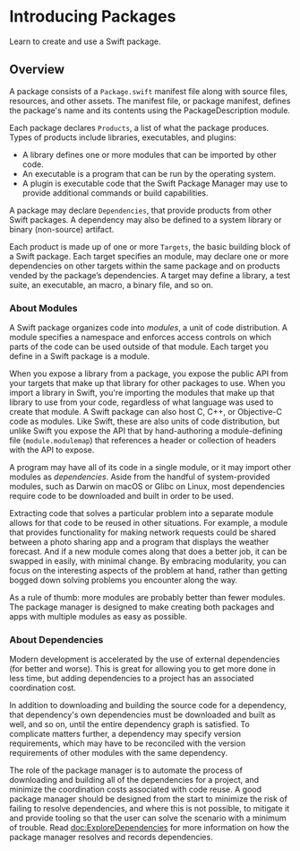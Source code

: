 # Introducing Packages

Learn to create and use a Swift package.

## Overview

A package consists of a `Package.swift` manifest file along with source files, resources, and other assets. 
The manifest file, or package manifest, defines the package's name and its contents using the PackageDescription module.

Each package declares `Products`, a list of what the package produces.
Types of products include libraries, executables, and plugins:

- A library defines one or more modules that can be imported by other code.
- An executable is a program that can be run by the operating system.
- A plugin is executable code that the Swift Package Manager may use to provide additional commands or build capabilities.

A package may declare `Dependencies`, that provide products from other Swift packages.
A dependency may also be defined to a system library or binary (non-source) artifact.

Each product is made up of one or more `Targets`, the basic building block of a Swift package.
Each target specifies an module, may declare one or more dependencies on other targets within the same package and on products vended by the package’s dependencies.
A target may define a library, a test suite, an executable, an macro, a binary file, and so on.

### About Modules

A Swift package organizes code into _modules_, a unit of code distribution.
A module specifies a namespace and enforces access controls on which parts of the code can be used outside of that module.
Each target you define in a Swift package is a module.

When you expose a library from a package, you expose the public API from your targets that make up that library for other packages to use.
When you import a library in Swift, you're importing the modules that make up that library to use from your code, regardless of what language was used to create that module.
A Swift package can also host C, C++, or Objective-C code as modules.
Like Swift, these are also units of code distribution, but unlike Swift you expose the API that by hand-authoring a module-defining file (`module.modulemap`) that references a header or collection of headers with the API to expose.

A program may have all of its code in a single module, or it may import other modules as _dependencies_.
Aside from the handful of system-provided modules, such as Darwin on macOS or Glibc on Linux, most dependencies require code to be downloaded and built in order to be used.

Extracting code that solves a particular problem into a separate module allows for that code to be reused in other situations. 
For example, a module that provides functionality for making network requests could be shared between a photo sharing app and a program that displays the weather forecast. 
And if a new module comes along that does a better job, it can be swapped in easily, with minimal change. 
By embracing modularity, you can focus on the interesting aspects of the problem at hand, rather than getting bogged down solving problems you encounter along the way.

As a rule of thumb: more modules are probably better than fewer modules. 
The package manager is designed to make creating both packages and apps with multiple modules as easy as possible.

### About Dependencies

Modern development is accelerated by the use of external dependencies (for better and worse). 
This is great for allowing you to get more done in less time, but adding dependencies to a project has an associated coordination cost.

In addition to downloading and building the source code for a dependency, that dependency's own dependencies must be downloaded and built as well, and so on, until the entire dependency graph is satisfied. 
To complicate matters further, a dependency may specify version requirements, which may have to be reconciled with the version requirements of other modules with the same dependency.

The role of the package manager is to automate the process of downloading and building all of the dependencies for a project, and minimize the coordination costs associated with code reuse.
A good package manager should be designed from the start to minimize the risk of failing to resolve dependencies, and where this is not possible, to mitigate it and provide tooling so that the user can solve the scenario with a minimum of trouble.
Read <doc:ExploreDependencies> for more information on how the package manager resolves and records dependencies.
